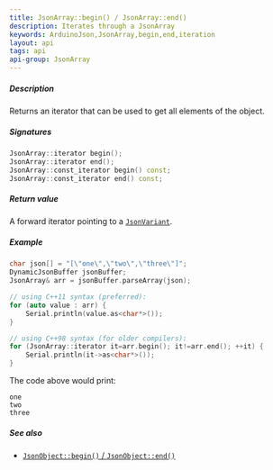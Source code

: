 ```yaml
---
title: JsonArray::begin() / JsonArray::end()
description: Iterates through a JsonArray
keywords: ArduinoJson,JsonArray,begin,end,iteration
layout: api
tags: api
api-group: JsonArray
---
```


##### Description
Returns an iterator that can be used to get all elements of the object.

##### Signatures

```c++
JsonArray::iterator begin();
JsonArray::iterator end();
JsonArray::const_iterator begin() const;
JsonArray::const_iterator end() const;
```

##### Return value
A forward iterator pointing to a [`JsonVariant`]({{site.baseurl}}/api/jsonvariant/description/).

##### Example

```c++
char json[] = "[\"one\",\"two\",\"three\"]";
DynamicJsonBuffer jsonBuffer;
JsonArray& arr = jsonBuffer.parseArray(json);

// using C++11 syntax (preferred):
for (auto value : arr) {
    Serial.println(value.as<char*>());
}

// using C++98 syntax (for older compilers):
for (JsonArray::iterator it=arr.begin(); it!=arr.end(); ++it) {
    Serial.println(it->as<char*>());
}
```

The code above would print:

```text
one
two
three
```

##### See also

* [`JsonObject::begin()` / `JsonObject::end()`]({{site.baseurl}}/api/jsonobject/begin_end/)
